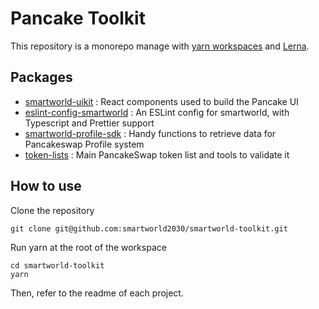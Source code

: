 # Pancake Toolkit

This repository is a monorepo manage with [yarn workspaces](https://classic.yarnpkg.com/en/docs/workspaces/) and [Lerna](https://lerna.js.org/).

## Packages

- [smartworld-uikit](https://github.com/smartworld2030/smartworld-toolkit/tree/main/packages/smartworld-uikit) : React components used to build the Pancake UI
- [eslint-config-smartworld](https://github.com/smartworld2030/smartworld-toolkit/tree/main/packages/eslint-config-smartworld) : An ESLint config for smartworld, with Typescript and Prettier support
- [smartworld-profile-sdk](https://github.com/smartworld2030/smartworld-toolkit/tree/main/packages/smartworld-profile-sdk) : Handy functions to retrieve data for Pancakeswap Profile system
- [token-lists](https://github.com/smartworld2030/smartworld-toolkit/tree/main/packages/token-lists) : Main PancakeSwap token list and tools to validate it

## How to use

Clone the repository

```
git clone git@github.com:smartworld2030/smartworld-toolkit.git
```

Run yarn at the root of the workspace

```
cd smartworld-toolkit
yarn
```

Then, refer to the readme of each project.
